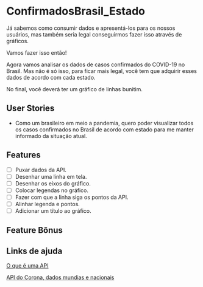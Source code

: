 # ConfirmadosBrasil_Estado
Já sabemos como consumir dados e apresentá-los para os nossos usuários, mas também seria legal conseguirmos fazer isso através de gráficos.

Vamos fazer isso então!

Agora vamos analisar os dados de casos confirmados do COVID-19 no Brasil. Mas não é só isso, para ficar mais legal, você tem que adquirir esses dados de acordo com cada estado.

No final, você deverá ter um gráfico de linhas bunitim.

## User Stories
* Como um brasileiro em meio a pandemia, quero poder visualizar todos os casos confirmados no Brasil de acordo com estado para me manter informado da situação atual.

## Features
-   [ ] Puxar dados da API.
-   [ ] Desenhar uma linha em tela.
-   [ ] Desenhar os eixos do gráfico.
-   [ ] Colocar legendas no gráfico.
-   [ ] Fazer com que a linha siga os pontos da API.
-   [ ] Alinhar legenda e pontos.
-   [ ] Adicionar um título ao gráfico.

## Feature Bônus

## Links de ajuda
[O que é uma API](https://canaltech.com.br/software/o-que-e-api/)

[API do Corona, dados mundias e nacionais](https://github.com/devarthurribeiro/covid19-brazil-api)
